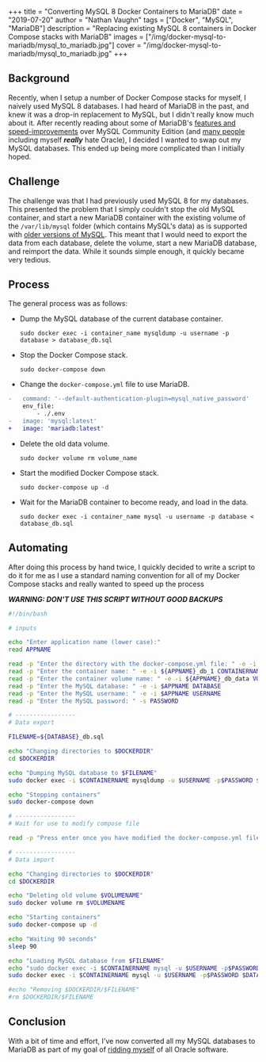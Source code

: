 +++
title = "Converting MySQL 8 Docker Containers to MariaDB"
date = "2019-07-20"
author = "Nathan Vaughn"
tags = ["Docker", "MySQL", "MariaDB"]
description = "Replacing existing MySQL 8 containers in Docker Compose stacks with MariaDB"
images = ["/img/docker-mysql-to-mariadb/mysql_to_mariadb.jpg"]
cover = "/img/docker-mysql-to-mariadb/mysql_to_mariadb.jpg"
+++

## Background

Recently, when I setup a number of Docker Compose stacks for myself, I naively
used MySQL 8 databases. I had heard of MariaDB in the past, and knew it was a
drop-in replacement to MySQL, but I didn't really know much about it.
After recently reading about some of MariaDB's
[features and speed-improvements](https://mariadb.com/kb/en/library/mariadb-vs-mysql-features/)
over MySQL Community Edition
(and [many people](https://www.reddit.com/r/sysadmin/search/?q=flair_name%3A%22Rant%22%20oracle&restrict_sr=1)
including myself ***really*** hate Oracle),
I decided I wanted to swap out my MySQL databases.
This ended up being more complicated than I initially hoped.

## Challenge

The challenge was that I had previously used MySQL 8 for my databases.
This presented the problem that I simply couldn't stop the old MySQL container,
and start a new MariaDB container with the existing volume of the `/var/lib/mysql`
folder (which contains MySQL's data) as is supported
with [older versions of MySQL](https://mariadb.com/kb/en/library/upgrading-from-mysql-to-mariadb/).
This meant that I would need to export the data from each database, delete the volume,
start a new MariaDB database, and reimport the data. While it sounds simple enough,
it quickly became very tedious.

## Process

The general process was as follows:

- Dump the MySQL database of the current database container.

    `sudo docker exec -i container_name mysqldump -u username -p database > database_db.sql`

- Stop the Docker Compose stack.

    `sudo docker-compose down`

- Change the `docker-compose.yml` file to use MariaDB.

```diff
-   command: '--default-authentication-plugin=mysql_native_password'
    env_file:
        - ./.env
-   image: 'mysql:latest'
+   image: 'mariadb:latest'
```

- Delete the old data volume.

    `sudo docker volume rm volume_name`

- Start the modified Docker Compose stack.

    `sudo docker-compose up -d`

- Wait for the MariaDB container to become ready, and load in the data.

    `sudo docker exec -i container_name mysql -u username -p database < database_db.sql`

## Automating

After doing this process by hand twice, I quickly decided to write a script to do it
for me as I use a standard naming convention for all of my Docker Compose stacks and really
wanted to speed up the process

***WARNING: DON'T USE THIS SCRIPT WITHOUT GOOD BACKUPS***

```bash
#!/bin/bash

# inputs

echo "Enter application name (lower case):"
read APPNAME

read -p "Enter the directory with the docker-compose.yml file: " -e -i `pwd`/$APPNAME DOCKERDIR
read -p "Enter the container name: " -e -i ${APPNAME}_db_1 CONTAINERNAME
read -p "Enter the container volume name: " -e -i ${APPNAME}_db_data VOLUMENAME
read -p "Enter the MySQL database: " -e -i $APPNAME DATABASE
read -p "Enter the MySQL username: " -e -i $APPNAME USERNAME
read -p "Enter the MySQL password: " -s PASSWORD

# -----------------
# Data export

FILENAME=${DATABASE}_db.sql

echo "Changing directories to $DOCKERDIR"
cd $DOCKERDIR

echo "Dumping MySQL database to $FILENAME"
sudo docker exec -i $CONTAINERNAME mysqldump -u $USERNAME -p$PASSWORD $DATABASE > $FILENAME

echo "Stopping containers"
sudo docker-compose down

# -----------------
# Wait for use to modify compose file

read -p "Press enter once you have modified the docker-compose.yml file"

# -----------------
# Data import

echo "Changing directories to $DOCKERDIR"
cd $DOCKERDIR

echo "Deleting old volume $VOLUMENAME"
sudo docker volume rm $VOLUMENAME

echo "Starting containers"
sudo docker-compose up -d

echo "Waiting 90 seconds"
sleep 90

echo "Loading MySQL database from $FILENAME"
echo "sudo docker exec -i $CONTAINERNAME mysql -u $USERNAME -p$PASSWORD $DATABASE < $FILENAME"
sudo docker exec -i $CONTAINERNAME mysql -u $USERNAME -p$PASSWORD $DATABASE < $FILENAME

#echo "Removing $DOCKERDIR/$FILENAME"
#rm $DOCKERDIR/$FILENAME
```

## Conclusion

With a bit of time and effort, I've now converted all my MySQL databases to MariaDB
as part of my goal of [ridding myself](https://www.cnbc.com/2018/08/01/amazon-plans-to-move-off-oracle-software-by-early-2020.html) of all Oracle software.